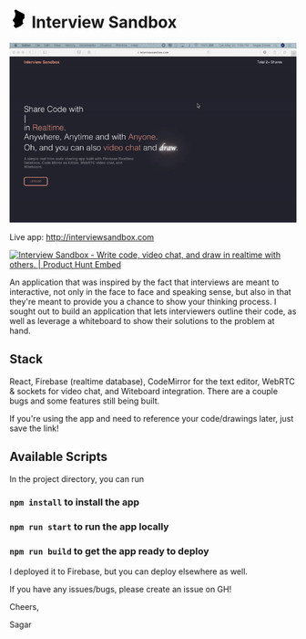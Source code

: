 # ![Chad](./client/public/chad.png) Interview Sandbox

![Flow](./client/public/Final.gif)

Live app: http://interviewsandbox.com

<a href="https://www.producthunt.com/posts/interview-sandbox?utm_source=badge-featured&utm_medium=badge&utm_souce=badge-interview-sandbox" target="_blank"><img src="https://api.producthunt.com/widgets/embed-image/v1/featured.svg?post_id=203837&theme=light" alt="Interview Sandbox - Write code, video chat, and draw in realtime with others. | Product Hunt Embed" style="width: 250px; height: 54px;" width="250px" height="54px" /></a>

An application that was inspired by the fact that interviews are meant to interactive, not only in the face to face and speaking sense, but also in that they're meant to provide you a chance to show your thinking process. I sought out to build an application that lets interviewers outline their code, as well as leverage a whiteboard to show their solutions to the problem at hand.

## Stack

React, Firebase (realtime database), CodeMirror for the text editor, WebRTC & sockets for video chat, and Witeboard integration. There are a couple bugs and some features still being built.

If you're using the app and need to reference your code/drawings later, just save the link!

## Available Scripts

In the project directory, you can run

### `npm install` to install the app

### `npm run start` to run the app locally

### `npm run build` to get the app ready to deploy

I deployed it to Firebase, but you can deploy elsewhere as well.

If you have any issues/bugs, please create an issue on GH!

Cheers,

Sagar
